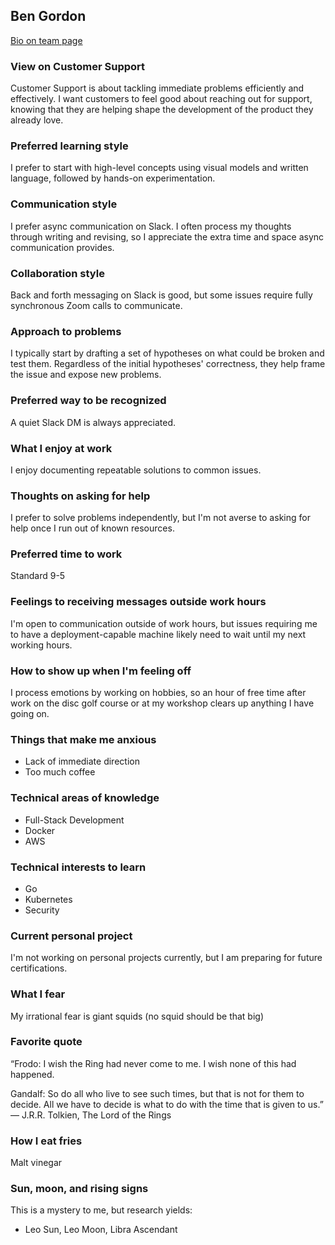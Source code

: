 ## Ben Gordon

[Bio on team page](https://about.sourcegraph.com/handbook/company/team#ben-gordon-he-him)

### View on Customer Support
Customer Support is about tackling immediate problems efficiently and effectively. I want customers to feel good about reaching out for support, knowing that they are helping shape the development of the product they already love.

### Preferred learning style
I prefer to start with high-level concepts using visual models and written language, followed by hands-on experimentation.  

### Communication style
I prefer async communication on Slack.  I often process my thoughts through writing and revising, so I appreciate the extra time and space async communication provides. 

### Collaboration style
Back and forth messaging on Slack is good, but some issues require fully synchronous Zoom calls to communicate.

### Approach to problems
I typically start by drafting a set of hypotheses on what could be broken and test them.  Regardless of the initial hypotheses' correctness, they help frame the issue and expose new problems.

### Preferred way to be recognized
A quiet Slack DM is always appreciated.

### What I enjoy at work
I enjoy documenting repeatable solutions to common issues.

### Thoughts on asking for help
I prefer to solve problems independently, but I'm not averse to asking for help once I run out of known resources.

### Preferred time to work
Standard 9-5

### Feelings to receiving messages outside work hours
I'm open to communication outside of work hours, but issues requiring me to have a deployment-capable machine likely need to wait until my next working hours.

### How to show up when I'm feeling off
I process emotions by working on hobbies, so an hour of free time after work on the disc golf course or at my workshop clears up anything I have going on.

### Things that make me anxious
- Lack of immediate direction
- Too much coffee

### Technical areas of knowledge
- Full-Stack Development
- Docker
- AWS

### Technical interests to learn
- Go
- Kubernetes
- Security

### Current personal project
I'm not working on personal projects currently, but I am preparing for future certifications.

### What I fear
My irrational fear is giant squids (no squid should be that big)

### Favorite quote
“Frodo: I wish the Ring had never come to me. I wish none of this had happened.

Gandalf: So do all who live to see such times, but that is not for them to decide. All we have to decide is what to do with the time that is given to us.”
― J.R.R. Tolkien, The Lord of the Rings

### How I eat fries
Malt vinegar

### Sun, moon, and rising signs
This is a mystery to me, but research yields: 
- Leo Sun, Leo Moon, Libra Ascendant

